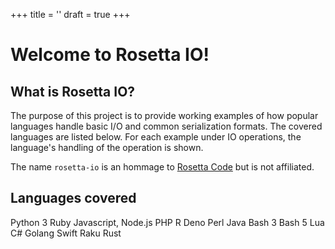 +++
title = ''
draft = true
+++

# Welcome to Rosetta IO!

## What is Rosetta IO?

The purpose of this project is to provide working examples of how popular languages handle basic I/O and common serialization formats. The covered languages are listed below. For each example under IO operations, the language's handling of the operation is shown.

The name `rosetta-io` is an hommage to [Rosetta Code](https://rosettacode.org/wiki/Rosetta_Code) but is not affiliated.

## Languages covered

 Python 3
 Ruby
 Javascript, Node.js
 PHP
 R
 Deno
 Perl
 Java
 Bash 3
 Bash 5
 Lua
 C#
 Golang
 Swift
 Raku
 Rust
